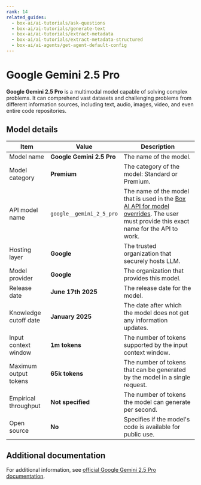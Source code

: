 ```yaml
---
rank: 14
related_guides:
  - box-ai/ai-tutorials/ask-questions
  - box-ai/ai-tutorials/generate-text
  - box-ai/ai-tutorials/extract-metadata
  - box-ai/ai-tutorials/extract-metadata-structured
  - box-ai/ai-agents/get-agent-default-config
---
```


# Google Gemini 2.5 Pro

**Google Gemini 2.5 Pro** is a multimodal model capable of solving complex problems. It can comprehend vast datasets and challenging problems from different information sources, including text, audio, images, video, and even entire code repositories.

## Model details

| Item  | Value | Description |
|-----------|----------|----------|
| Model name | **Google Gemini 2.5 Pro** | The name of the model. | 
| Model category | **Premium** | The category of the model: Standard or Premium. |
| API model name | `google__gemini_2_5_pro` | The name of the model that is used in the [Box AI API for model overrides][overrides]. The user must provide this exact name for the API to work. |
| Hosting layer | **Google** | The trusted organization that securely hosts LLM. |
| Model provider| **Google** | The organization that provides this model. |
| Release date | **June 17th 2025** | The release date for the model.|
| Knowledge cutoff date | **January 2025** | The date after which the model does not get any information updates. |
| Input context window | **1m tokens** | The number of tokens supported by the input context window.| 
| Maximum output tokens | **65k tokens** | The number of tokens that can be generated by the model in a single request.| 
| Empirical throughput | **Not specified** | The number of tokens the model can generate per second.|
| Open source | **No** | Specifies if the model's code is available for public use.|

## Additional documentation

For additional information, see [official Google Gemini 2.5 Pro documentation][vertex-ai-gemini-2-5-pro].

[vertex-ai-gemini-2-5-pro]: https://cloud.google.com/vertex-ai/generative-ai/docs/models/gemini/2-5-pro
[overrides]: g://box-ai/ai-agents/ai-agent-overrides